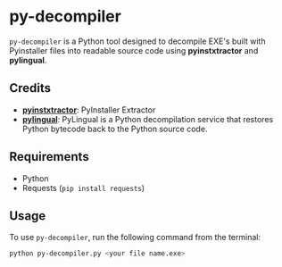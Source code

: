 # py-decompiler

`py-decompiler` is a Python tool designed to decompile EXE's built with Pyinstaller files into readable source code using **pyinstxtractor** and **pylingual**.

## Credits

- **[pyinstxtractor](https://github.com/extremecoders-re/pyinstxtractor)**: PyInstaller Extractor 
- **[pylingual](https://pylingual.io)**: PyLingual is a Python decompilation service that restores Python bytecode back to the Python source code.

## Requirements

- Python
- Requests (`pip install requests`)

## Usage

To use `py-decompiler`, run the following command from the terminal:

```bash
python py-decompiler.py <your file name.exe>
```
